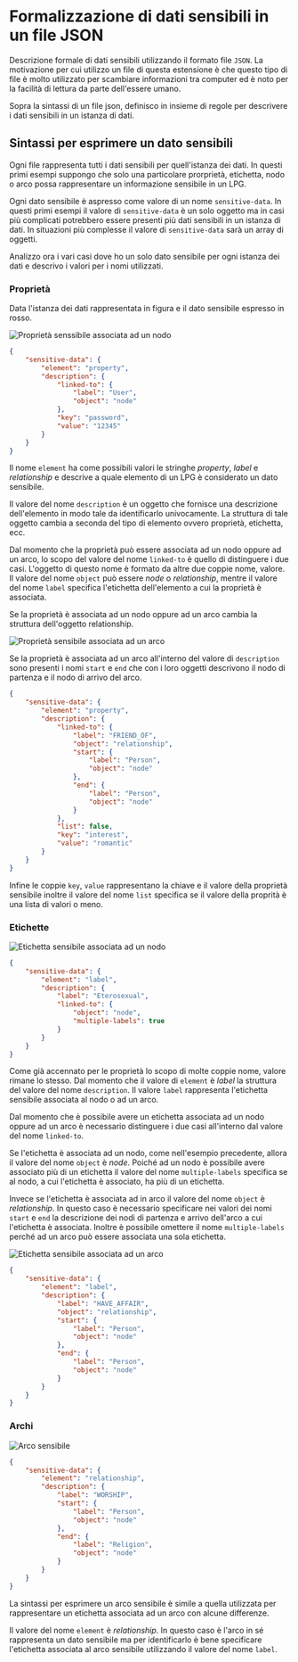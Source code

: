 # Formalizzazione di dati sensibili in un file JSON
Descrizione formale di dati sensibili utilizzando il formato file `JSON`.
La motivazione per cui utilizzo un file di questa estensione è che questo tipo di file è molto utilizzato per scambiare informazioni tra computer ed è noto per la facilità di lettura da parte dell'essere umano.

Sopra la sintassi di un file json, definisco in insieme di regole per descrivere i dati sensibili in un istanza di dati.

## Sintassi per esprimere un dato sensibili
Ogni file rappresenta tutti i dati sensibili per quell'istanza dei dati.
In questi primi esempi suppongo che solo una particolare prorprietà, etichetta, nodo o arco possa rappresentare un informazione sensibile in un LPG.

Ogni dato sensibile è aspresso come valore di un nome `sensitive-data`.
In questi primi esempi il valore di `sensitive-data` è un solo oggetto ma in casi più complicati potrebbero essere presenti più dati sensibili in un istanza di dati.
In situazioni più complesse il valore di `sensitive-data` sarà un array di oggetti.

Analizzo ora i vari casi dove ho un solo dato sensibile per ogni istanza dei dati e descrivo i valori per i nomi utilizzati.

### Proprietà
Data l'istanza dei dati rappresentata in figura e il dato sensibile espresso in rosso.

![Proprietà senssibile associata ad un nodo](./img/1.png)

```json
{
    "sensitive-data": {
        "element": "property",
        "description": {
            "linked-to": {
                "label": "User",
                "object": "node"
            },
            "key": "password",
            "value": "12345"
        }
    }
}
```

Il nome `element` ha come possibili valori le stringhe *property*, *label* e *relationship* e descrive a quale elemento di un LPG è considerato un dato sensibile.

Il valore del nome `description` è un oggetto che fornisce una descrizione dell'elemento in modo tale da identificarlo univocamente.
La struttura di tale oggetto cambia a seconda del tipo di elemento ovvero proprietà, etichetta, ecc.

Dal momento che la proprietà può essere associata ad un nodo oppure ad un arco, lo scopo del valore del nome `linked-to` è quello di distinguere i due casi.
L'oggetto di questo nome è formato da altre due coppie nome, valore.
Il valore del nome `object` può essere *node* o *relationship*, mentre il valore del nome `label` specifica l'etichetta dell'elemento a cui la proprietà è associata.

Se la proprietà è associata ad un nodo oppure ad un arco cambia la struttura dell'oggetto relationship.

![Proprietà sensibile associata ad un arco](./img/3.png)

Se la proprietà è associata ad un arco all'interno del valore di `description` sono presenti i nomi `start` e `end` che con i loro oggetti descrivono il nodo di partenza e il nodo di arrivo del arco.

```json
{
    "sensitive-data": {
        "element": "property",
        "description": {
            "linked-to": {
                "label": "FRIEND_OF",
                "object": "relationship",
                "start": {
                    "label": "Person",
                    "object": "node"
                },
                "end": {
                    "label": "Person",
                    "object": "node"
                }
            },
            "list": false,
            "key": "interest",
            "value": "romantic"
        }
    }
}
```

Infine le coppie `key`, `value` rappresentano la chiave e il valore della proprietà sensibile inoltre il valore del nome `list` specifica se il valore della proprità è una lista di valori o meno. 

### Etichette

![Etichetta sensibile associata ad un nodo](./img/7.png)

```json
{
    "sensitive-data": {
        "element": "label",
        "description": {
            "label": "Eterosexual",
            "linked-to": {
                "object": "node",
                "multiple-labels": true
            }
        }
    }
}
```

Come già accennato per le proprietà lo scopo di molte coppie nome, valore rimane lo stesso.
Dal momento che il valore di `element` è *label* la struttura del valore del nome `description`.
Il valore `label` rappresenta l'etichetta sensibile associata al nodo o ad un arco.

Dal momento che è possibile avere un etichetta associata ad un nodo oppure ad un arco è necessario distinguere i due casi all'interno dal valore del nome `linked-to`.

Se l'etichetta è associata ad un nodo, come nell'esempio precedente, allora il valore del nome `object` è *node*.
Poiché ad un nodo è possibile avere associato più di un etichetta il valore del nome `multiple-labels` specifica se al nodo, a cui l'etichetta è associato, ha più di un etichetta.

Invece se l'etichetta è associata ad in arco il valore del nome `object` è *relationship*.
In questo caso è necessario specificare nei valori dei nomi `start` e `end` la descrizione dei nodi di partenza e arrivo dell'arco a cui l'etichetta è associata.
Inoltre è possibile omettere il nome `multiple-labels` perché ad un arco può essere associata una sola etichetta.

![Etichetta sensibile associata ad un arco](./img/8.png)

```json
{
    "sensitive-data": {
        "element": "label",
        "description": {
            "label": "HAVE_AFFAIR",
            "object": "relationship",
            "start": {
                "label": "Person",
                "object": "node"
            },
            "end": {
                "label": "Person",
                "object": "node"
            }
        }
    }
}
```

### Archi

![Arco sensibile](./img/9.png)

```json
{
    "sensitive-data": {
        "element": "relationship",
        "description": {
            "label": "WORSHIP",
            "start": {
                "label": "Person",
                "object": "node"
            },
            "end": {
                "label": "Religion",
                "object": "node"
            }
        }
    }
}
```

La sintassi per esprimere un arco sensibile è simile a quella utilizzata per rappresentare un etichetta associata ad un arco con alcune differenze.

Il valore del nome `element` è *relationship*.
In questo caso è l'arco in sé rappresenta un dato sensibile ma per identificarlo è bene specificare l'etichetta associata al arco sensibile utilizzando il valore del nome `label`.
